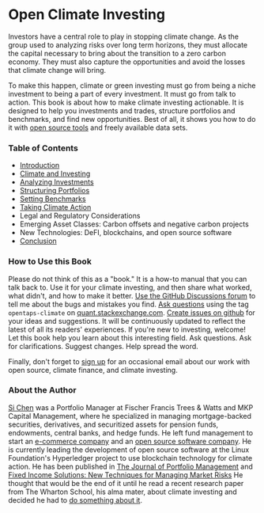 # Open Climate Investing

Investors have a central role to play in stopping climate change.  As the group used to analyzing risks over long term horizons, they must allocate the capital necessary to bring about the transition to a zero carbon economy.   They must also capture the opportunities and avoid the losses that climate change will bring.

To make this happen, climate or green investing must go from being a niche investment to being a part of every investment.  It must go from talk to action.  This book is about how to make climate investing actionable.  It is designed to help you investments and trades, structure portfolios and benchmarks, and find new opportunities.  Best of all, it shows you how to do it with [open source tools](https://github.com/opentaps/open-climate-investing/) and freely available data sets.

### Table of Contents

- [Introduction](Introduction.md)
- [Climate and Investing](Climate-and-Investing.md)
- [Analyzing Investments](Analyzing-Investments.md)
- [Structuring Portfolios](Structuring-Portfolios.md)
- [Setting Benchmarks](Setting-Benchmarks.md)
- [Taking Climate Action](Climate-Action.md)
- Legal and Regulatory Considerations
- Emerging Asset Classes: Carbon offsets and negative carbon projects
- New Technologies: DeFI, blockchains, and open source software
- [Conclusion](Conclusion.md)
 
### How to Use this Book

Please do not think of this as a "book."  It is a how-to manual that you can talk back to.  Use it for your climate investing, and then share what worked, what didn't, and how to make it better.  [Use the GitHub Discussions forum](https://github.com/opentaps/open-climate-investing/discussions) to tell me about the bugs and mistakes
you find.  [Ask questions](https://quant.stackexchange.com/questions/tagged/opentaps-climate) using
the tag `opentaps-climate` on [quant.stackexchange.com](https://quant.stackexchange.com/questions/tagged/opentaps-climate).  [Create issues on github](https://github.com/opentaps/open-climate-investing/issues) for your ideas and suggestions.  It will be continuously updated to reflect the latest of all its readers' experiences.  If you're new to investing, welcome!  Let this book help you learn about this interesting field.  Ask questions.  Ask for clarifications.  Suggest changes.  Help spread the word.  

Finally, don't forget to [sign up](https://opentaps.org/subscribe/) for an occasional email about our work with open source, climate finance, and climate investing.  

### About the Author

[Si Chen](https://www.linkedin.com/in/opentaps/) was a Portfolio Manager at Fischer Francis Trees & Watts and MKP Capital Management, where he specialized in managing mortgage-backed securities, derivatives, and securitized assets for pension funds, endowments, central banks, and hedge funds.  He left fund management to start an [e-commerce company](https://www.graciousstyle.com) and an [open source software company](https://www.opensourcestrategies.com).  He is currently leading the development of open source
software at the Linux Foundation's Hyperledger project to use blockchain technology for climate action.  He has been published in [The Journal of Portfolio Management](https://jpm.pm-research.com/content/22/4/104/tab-pdf-disaabled) and [Fixed Income Solutions: New Techniques for Managing Market Risks](https://amzn.to/3nCg65r)  He thought that would be the end of it until he read a recent research paper from The Wharton School, his alma mater, about climate investing and decided he had to [do something about it](https://www.opensourcestrategies.com/2021/06/02/why-finance-professors-think-sustainable-green-investing-as-a-fad-and-why-its-dangerous/). 

